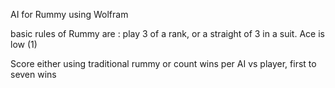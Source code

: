 AI for Rummy using Wolfram

basic rules of Rummy are : play 3 of a rank, or a straight of 3 in a suit. Ace is low (1)

Score either using traditional rummy or count wins per AI vs player, first to seven wins 
